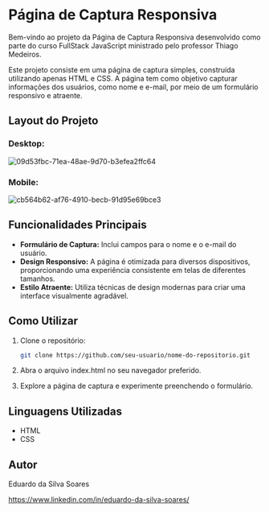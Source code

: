 # Página de Captura Responsiva

Bem-vindo ao projeto da Página de Captura Responsiva desenvolvido como parte do curso FullStack JavaScript ministrado pelo professor Thiago Medeiros.

Este projeto consiste em uma página de captura simples, construída utilizando apenas HTML e CSS. A página tem como objetivo capturar informações dos usuários, como nome e e-mail, por meio de um formulário responsivo e atraente.

## Layout do Projeto

### Desktop:
   
![09d53fbc-71ea-48ae-9d70-b3efea2ffc64](https://github.com/eduardossoares/pagina-de-captura-responsiva/assets/128731192/c13ee351-4c3c-4e25-89e1-15eca6f90904)

### Mobile:
![cb564b62-af76-4910-becb-91d95e69bce3](https://github.com/eduardossoares/pagina-de-captura-responsiva/assets/128731192/618733cf-b204-4202-8440-e0dd9814a32b)

## Funcionalidades Principais

- **Formulário de Captura:** Inclui campos para o nome e o e-mail do usuário.
- **Design Responsivo:** A página é otimizada para diversos dispositivos, proporcionando uma experiência consistente em telas de diferentes tamanhos.
- **Estilo Atraente:** Utiliza técnicas de design modernas para criar uma interface visualmente agradável.

## Como Utilizar

1. Clone o repositório:

   ```bash
   git clone https://github.com/seu-usuario/nome-do-repositorio.git

2. Abra o arquivo index.html no seu navegador preferido.

3. Explore a página de captura e experimente preenchendo o formulário.

## Linguagens Utilizadas

- HTML
- CSS

## Autor

Eduardo da Silva Soares

https://www.linkedin.com/in/eduardo-da-silva-soares/
